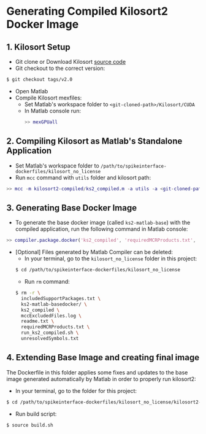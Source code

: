# Generating Compiled Kilosort2 Docker Image

## 1. Kilosort Setup 
- Git clone or Download Kilosort [source code](https://github.com/MouseLand/Kilosort)
- Git checkout to the correct version:
```bash
$ git checkout tags/v2.0
```
- Open Matlab
- Compile Kilosort mexfiles:
  - Set Matlab's workspace folder to `<git-cloned-path>/Kilosort/CUDA`
  - In Matlab console run:
    ```matlab
    >> mexGPUall
    ```

## 2. Compiling Kilosort as Matlab's Standalone Application
- Set Matlab's workspace folder to `/path/to/spikeinterface-dockerfiles/kilosort_no_license`
- Run `mcc` command with `utils` folder and kilosort path:
```matlab
>> mcc -m kilosort2-compiled/ks2_compiled.m -a utils -a <git-cloned-path>/Kilosort
```

## 3. Generating Base Docker Image
- To generate the base docker image (called `ks2-matlab-base`) with the compiled application, run the following command in Matlab console:
```matlab
>> compiler.package.docker('ks2_compiled', 'requiredMCRProducts.txt', 'ImageName', 'ks2-matlab-base')
```

- [Optional] Files generated by Matlab Compiler can be deleted:
  - In your terminal, go to the `kilosort_no_license` folder in this project:
  ```bash
  $ cd /path/to/spikeinterface-dockerfiles/kilosort_no_license
  ```
  - Run `rm` command:
  ```bash
  $ rm -r \
    includedSupportPackages.txt \
    ks2-matlab-basedocker/ \
    ks2_compiled \
    mccExcludedFiles.log \
    readme.txt \
    requiredMCRProducts.txt \
    run_ks2_compiled.sh \
    unresolvedSymbols.txt
  ```

## 4. Extending Base Image and creating final image

The Dockerfile in this folder applies some fixes and updates to the base image generated automatically by Matlab in order to properly run kilosort2:

- In your terminal, go to the folder for this project:
```bash
$ cd /path/to/spikeinterface-dockerfiles/kilosort_no_license/kilosort2-compiled
```

- Run build script:
```bash
$ source build.sh
```
